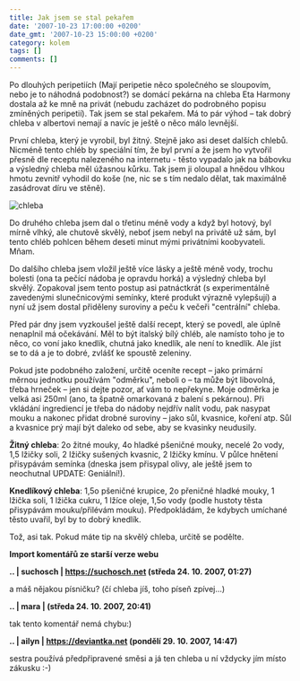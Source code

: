 ```yaml
---
title: Jak jsem se stal pekařem
date: '2007-10-23 17:00:00 +0200'
date_gmt: '2007-10-23 15:00:00 +0200'
category: kolem
tags: []
comments: []
---
```

<p>Po dlouhých peripetiích (Mají peripetie něco společného se sloupovím, nebo je to náhodná podobnost?) se domácí pekárna na chleba Eta Harmony dostala až ke mně na privát (nebudu zacházet do podrobného popisu zmíněných peripetií). Tak jsem se stal pekařem. Má to pár výhod &ndash; tak dobrý chleba v albertovi nemají a navíc je ještě o něco málo levnější.</p>
<p>První chleba, který je vyrobil, byl žitný. Stejně jako asi deset dalších chlebů. Nicméně tento chléb by speciální tím, že byl první a že jsem ho vytvořil přesně dle receptu nalezeného na internetu - těsto vypadalo jak na bábovku a výsledný chleba měl úžasnou kůrku. Tak jsem ji oloupal a hnědou vlhkou hmotu zevnitř vyhodil do koše (ne, nic se s tím nedalo dělat, tak maximálně zasádrovat díru ve stěně).</p>
<div ><img src="/assets/migrated/old-images/chleba.jpg" alt="chleba"></div>
<p>Do druhého chleba jsem dal o třetinu méně vody a když byl hotový, byl mírně vlhký, ale chutově skvělý, neboť jsem nebyl na privátě už sám, byl tento chléb pohlcen během deseti minut mými privátními koobyvateli. Mňam.</p>
<p>Do dalšího chleba jsem vložil ještě více lásky a ještě méně vody, trochu bolesti (ona ta pečící nádoba je opravdu horká) a výsledný chleba byl skvělý. Zopakoval jsem tento postup asi patnáctkrát (s experimentálně zavedenými slunečnicovými semínky, které produkt výrazně vylepšují) a nyní už jsem dostal přiděleny suroviny a peču k večeři "centrální" chleba.</p>
<p>Před pár dny jsem vyzkoušel ještě další recept, který se povedl, ale úplně nenaplnil má očekávání. Měl to být italský bílý chléb, ale namísto toho je to něco, co voní jako knedlík, chutná jako knedlík, ale není to knedlík. Ale jíst se to dá a je to dobré, zvlášť ke spoustě zeleniny.</p>
<p>Pokud jste podobného založení, určitě oceníte recept &ndash; jako primární měrnou jednotku používám "odměrku", neboli o &ndash; ta může být libovolná, třeba hrneček &ndash; jen si dejte pozor, ať vám to nepřekyne. Moje odměrka je velká asi 250ml (ano, ta špatně omarkovaná z balení s pekárnou). Při vkládání ingrediencí je třeba do nádoby nejdřív nalít vodu, pak nasypat mouku a nakonec přidat drobné suroviny &ndash; jako sůl, kvasnice, koření atp. Sůl a kvasnice prý mají být daleko od sebe, aby se kvasinky neudusily.</p>
<p><strong>Žitný chleba</strong>: 2o žitné mouky, 4o hladké pšeničné mouky, necelé 2o vody, 1,5 lžičky soli, 2 lžičky sušených kvasnic, 2 lžičky kmínu. V půlce hnětení přisypávám semínka (dneska jsem přisypal olivy, ale ještě jsem to neochutnal UPDATE: Geniální!).</p>
<p><strong>Knedlíkový chleba</strong>: 1,5o pšeničné krupice, 2o přeničné hladké mouky, 1 lžička soli, 1 lžička cukru, 1 lžíce oleje, 1,5o vody (podle hustoty těsta přisypávám mouku/přilévám mouku). Předpokládám, že kdybych umíchané těsto uvařil, byl by to dobrý knedlík.</p>
<p>Tož, asi tak. Pokud máte tip na skvělý chleba, určitě se podělte.</p>
<div class="import-komentaru">
<p><strong>Import komentářů ze starší verze webu</strong></p>
<div class="comment">
<p style="font-weight:bold"><span class="compredmet">..</span> | <span class="comname">suchosch</span> |  <a href="https://suchosch.net">https://suchosch.net</a> (středa&nbsp;24.&nbsp;10.&nbsp;2007,&nbsp;01:27)</p>
<p>a máš nějakou písničku? (čí chleba jíš, toho píseň zpívej...) </p>
</div>
<div class="comment">
<p style="font-weight:bold"><span class="compredmet">..</span> | <span class="comname">mara</span> | (středa&nbsp;24.&nbsp;10.&nbsp;2007,&nbsp;20:41)</p>
<p>tak tento komentář nemá chybu:) </p>
</div>
<div class="comment">
<p style="font-weight:bold"><span class="compredmet">..</span> | <span class="comname">ailyn</span> |  <a href="https://deviantka.net">https://deviantka.net</a> (pondělí&nbsp;29.&nbsp;10.&nbsp;2007,&nbsp;14:47)</p>
<p>sestra používá předpřipravené směsi a já ten chleba u ní vždycky jím místo zákusku :-) </p>
</div>
</div>
